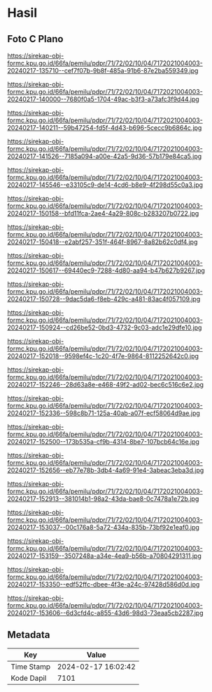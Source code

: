 # Hasil

## Foto C Plano

https://sirekap-obj-formc.kpu.go.id/66fa/pemilu/pdpr/71/72/02/10/04/7172021004003-20240217-135710--cef7f07b-9b8f-485a-91b6-87e2ba559349.jpg

https://sirekap-obj-formc.kpu.go.id/66fa/pemilu/pdpr/71/72/02/10/04/7172021004003-20240217-140000--7680f0a5-1704-49ac-b3f3-a73afc3f9d44.jpg

https://sirekap-obj-formc.kpu.go.id/66fa/pemilu/pdpr/71/72/02/10/04/7172021004003-20240217-140211--59b47254-fd5f-4d43-b696-5cecc9b6864c.jpg

https://sirekap-obj-formc.kpu.go.id/66fa/pemilu/pdpr/71/72/02/10/04/7172021004003-20240217-141526--7185a094-a00e-42a5-9d36-57b179e84ca5.jpg

https://sirekap-obj-formc.kpu.go.id/66fa/pemilu/pdpr/71/72/02/10/04/7172021004003-20240217-145546--e33105c9-de14-4cd6-b8e9-4f298d55c0a3.jpg

https://sirekap-obj-formc.kpu.go.id/66fa/pemilu/pdpr/71/72/02/10/04/7172021004003-20240217-150158--bfd11fca-2ae4-4a29-808c-b283207b0722.jpg

https://sirekap-obj-formc.kpu.go.id/66fa/pemilu/pdpr/71/72/02/10/04/7172021004003-20240217-150418--e2abf257-351f-464f-8967-8a82b62c0df4.jpg

https://sirekap-obj-formc.kpu.go.id/66fa/pemilu/pdpr/71/72/02/10/04/7172021004003-20240217-150617--69440ec9-7288-4d80-aa94-b47b627b9267.jpg

https://sirekap-obj-formc.kpu.go.id/66fa/pemilu/pdpr/71/72/02/10/04/7172021004003-20240217-150728--9dac5da6-f8eb-429c-a481-83ac4f057109.jpg

https://sirekap-obj-formc.kpu.go.id/66fa/pemilu/pdpr/71/72/02/10/04/7172021004003-20240217-150924--cd26be52-0bd3-4732-9c03-adc1e29dfe10.jpg

https://sirekap-obj-formc.kpu.go.id/66fa/pemilu/pdpr/71/72/02/10/04/7172021004003-20240217-152018--9598ef4c-1c20-4f7e-9864-8112252642c0.jpg

https://sirekap-obj-formc.kpu.go.id/66fa/pemilu/pdpr/71/72/02/10/04/7172021004003-20240217-152246--28d63a8e-e468-49f2-ad02-bec6c516c6e2.jpg

https://sirekap-obj-formc.kpu.go.id/66fa/pemilu/pdpr/71/72/02/10/04/7172021004003-20240217-152336--598c8b71-125a-40ab-a07f-ecf58064d9ae.jpg

https://sirekap-obj-formc.kpu.go.id/66fa/pemilu/pdpr/71/72/02/10/04/7172021004003-20240217-152500--173b535a-cf9b-4314-8be7-107bcb64c16e.jpg

https://sirekap-obj-formc.kpu.go.id/66fa/pemilu/pdpr/71/72/02/10/04/7172021004003-20240217-152656--eb77e78b-3db4-4a69-91e4-3abeac3eba3d.jpg

https://sirekap-obj-formc.kpu.go.id/66fa/pemilu/pdpr/71/72/02/10/04/7172021004003-20240217-152913--381014b1-98a2-43da-bae8-0c7478a1e72b.jpg

https://sirekap-obj-formc.kpu.go.id/66fa/pemilu/pdpr/71/72/02/10/04/7172021004003-20240217-153037--00c176a8-5a72-434a-835b-73bf92e1eaf0.jpg

https://sirekap-obj-formc.kpu.go.id/66fa/pemilu/pdpr/71/72/02/10/04/7172021004003-20240217-153159--3507248a-a34e-4ea9-b56b-a70804291311.jpg

https://sirekap-obj-formc.kpu.go.id/66fa/pemilu/pdpr/71/72/02/10/04/7172021004003-20240217-153350--edf52ffc-dbee-4f3e-a24c-97428d586d0d.jpg

https://sirekap-obj-formc.kpu.go.id/66fa/pemilu/pdpr/71/72/02/10/04/7172021004003-20240217-153606--6d3cfd4c-a855-43d6-98d3-73eaa5cb2287.jpg


## Metadata

| Key        | Value               |
| ---------- | ------------------- |
| Time Stamp | 2024-02-17 16:02:42 |
| Kode Dapil | 7101                |



